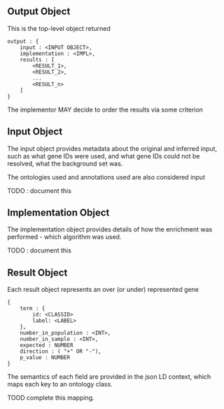 
## Output Object

This is the top-level object returned

    output : {
        input : <INPUT OBJECT>,
        implementation : <IMPL>,
        results : [
            <RESULT_1>,
            <RESULT_2>,
            ...
            <RESULT_n>
        ]
    }

The implementor MAY decide to order the results via some criterion

## Input Object

The input object provides metadata about the original and inferred
input, such as what gene IDs were used, and what gene IDs could not be
resolved, what the background set was.

The ontologies used and annotations used are also considered input

TODO : document this

## Implementation Object

The implementation object provides details of how the enrichment was
performed - which algorithm was used.

TODO : document this

## Result Object

Each result object represents an over (or under) represented gene

    {
        term : {
            id: <CLASSID>
            label: <LABEL>
        },
        number_in_population : <INT>,
        number_in_sample : <INT>,
        expected : NUMBER
        direction : ( "+" OR "-"),
        p_value : NUMBER
    }

The semantics of each field are provided in the json LD context, which
maps each key to an ontology class.

TOOD complete this mapping.